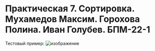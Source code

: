 # Практическая 7. Сортировка. Мухамедов Максим. Горохова Полина. Иван Голубев. БПМ-22-1
Тестовый пример:
![изображение](https://github.com/Maxim0Mukhamedov/misis_adm_lab_7/assets/113615768/4c6fc936-7a27-4aff-bfcf-33d59b694c9f)

